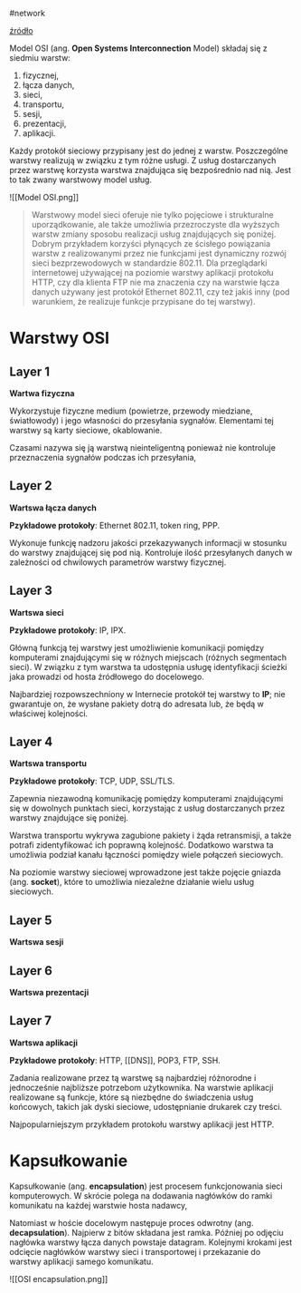 #network

[źródło](https://pl.wikipedia.org/wiki/Model_OSI)

Model OSI (ang. **Open Systems Interconnection** Model) składaj się z siedmiu warstw:

1. fizycznej,
2. łącza danych,
3. sieci,
4. transportu,
5. sesji,
6. prezentacji,
7. aplikacji.

Każdy protokół sieciowy przypisany jest do jednej z warstw. Poszczególne warstwy realizują w związku z tym różne usługi. Z usług dostarczanych przez warstwę korzysta warstwa znajdująca się bezpośrednio nad nią. Jest to tak zwany warstwowy model usług.

![[Model OSI.png]]

> Warstwowy model sieci oferuje nie tylko pojęciowe i strukturalne uporządkowanie, ale także umożliwia przezroczyste dla wyższych warstw zmiany sposobu realizacji usług znajdujących się poniżej. Dobrym przykładem korzyści płynących ze ścisłego powiązania warstw z realizowanymi przez nie funkcjami jest dynamiczny rozwój sieci bezprzewodowych w standardzie 802.11. Dla przeglądarki internetowej używającej na poziomie warstwy aplikacji protokołu HTTP, czy dla klienta FTP nie ma znaczenia czy na warstwie łącza danych używany jest protokół Ethernet 802.11, czy też jakiś inny (pod warunkiem, że realizuje funkcje przypisane do tej warstwy).

# Warstwy OSI

## Layer 1

**Wartwa fizyczna**

Wykorzystuje fizyczne medium (powietrze, przewody miedziane, światłowody) i jego własności do przesyłania sygnałów. Elementami tej warstwy są karty sieciowe, okablowanie. 

Czasami nazywa się ją warstwą nieinteligentną ponieważ nie kontroluje przeznaczenia sygnałów podczas ich przesyłania,

## Layer 2

**Wartswa łącza danych**

**Pzykładowe protokoły**: Ethernet 802.11, token ring, PPP.

Wykonuje funkcję nadzoru jakości przekazywanych informacji w stosunku do warstwy znajdującej się pod nią. Kontroluje ilość przesyłanych danych w zależności od chwilowych parametrów warstwy fizycznej.

## Layer 3

**Wartswa sieci**

**Pzykładowe protokoły**: IP, IPX.

Główną funkcją tej warstwy jest umożliwienie komunikacji pomiędzy komputerami znajdującymi się w różnych miejscach (różnych segmentach sieci). W związku z tym warstwa ta udostępnia usługę identyfikacji ścieżki jaka prowadzi od hosta źródłowego do docelowego.

Najbardziej rozpowszechniony w Internecie protokół tej warstwy to **IP**; nie gwarantuje on, że wysłane pakiety dotrą do adresata lub, że będą w właściwej kolejności.

## Layer 4

**Wartswa transportu**

**Pzykładowe protokoły**: TCP, UDP, SSL/TLS.

Zapewnia niezawodną komunikację pomiędzy komputerami znajdującymi się w dowolnych punktach sieci, korzystając z usług dostarczanych przez warstwy znajdujące się poniżej.

Warstwa transportu wykrywa zagubione pakiety i żąda retransmisji, a także potrafi zidentyfikować ich poprawną kolejność. Dodatkowo warstwa ta umożliwia podział kanału łączności pomiędzy wiele połączeń sieciowych. 

Na poziomie warstwy sieciowej wprowadzone jest także pojęcie gniazda (ang. **socket**), które to umożliwia niezależne działanie wielu usług sieciowych.

## Layer 5

**Wartswa sesji**

## Layer 6

**Wartswa prezentacji**

## Layer 7

**Wartswa aplikacji**

**Pzykładowe protokoły**: HTTP, [[DNS]], POP3, FTP, SSH.

 Zadania realizowane przez tą warstwę są najbardziej różnorodne i jednocześnie najbliższe potrzebom użytkownika. Na warstwie aplikacji realizowane są funkcje, które są niezbędne do świadczenia usług końcowych, takich jak dyski sieciowe, udostępnianie drukarek czy treści. 
 
 Najpopularniejszym przykładem protokołu warstwy aplikacji jest HTTP.

 # Kapsułkowanie

 Kapsułkowanie (ang. **encapsulation**) jest procesem funkcjonowania sieci komputerowych. W skrócie polega na dodawania nagłówków do ramki komunikatu na każdej warstwie hosta nadawcy, 
 
 Natomiast w hoście docelowym następuje proces odwrotny (ang. **decapsulation**). Najpierw z bitów składana jest ramka. Później po odjęciu nagłówka warstwy łącza danych powstaje datagram. Kolejnymi krokami jest odcięcie nagłówków warstwy sieci i transportowej i przekazanie do warstwy aplikacji samego komunikatu.

 ![[OSI encapsulation.png]]